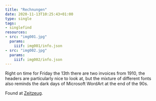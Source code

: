 ```yaml
---
title: "Rechnungen"
date: 2020-11-13T10:25:43+01:00
type: single
tags:
- singlefind
resources:
- src: "img001.jpg"
  params:
    iiif: img001/info.json
- src: "img002.jpg"
  params:
    iiif: img002/info.json
---
```

Right on time for Friday the 13th there are two invoices from 1910, the headers are particularly nice to look at, but the mixture of different fonts also reminds the dark days of Microsoft WordArt at the end of the 90s.
<!--more-->
<div class="source">
Found at <a target="_blank" href="http://zeitzeug.de/">Zeitzeug</a>.
</div>
